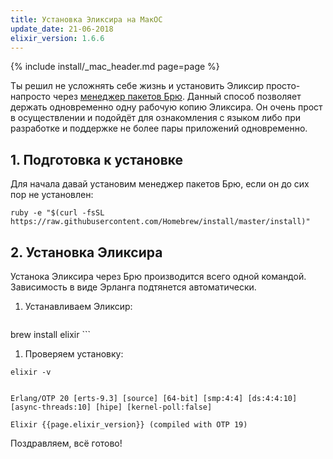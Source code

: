 ```yaml
---
title: Установка Эликсира на МакОC
update_date: 21-06-2018
elixir_version: 1.6.6
---
```


{% include install/_mac_header.md page=page %}

Ты решил не усложнять себе жизнь и установить Эликсир просто-напросто через [менеджер пакетов Брю](https://brew.sh/). Данный способ позволяет держать одновременно одну рабочую копию Эликсира. Он очень прост в осуществлении и подойдёт для ознакомления с языком либо при разработке и поддержке не более пары приложений одновременно.

## 1. Подготовка к установке 

Для начала давай установим менеджер пакетов Брю, если он до сих пор не установлен:

```
ruby -e "$(curl -fsSL https://raw.githubusercontent.com/Homebrew/install/master/install)"
```

## 2. Установка Эликсира

Устанока Эликсира через Брю производится всего одной командой. Зависимость в виде Эрланга подтянется автоматически.

1. Устанавливаем Эликсир:

    ```
brew install elixir
    ```

1. Проверяем установку:

```
elixir -v


Erlang/OTP 20 [erts-9.3] [source] [64-bit] [smp:4:4] [ds:4:4:10] [async-threads:10] [hipe] [kernel-poll:false]
    
Elixir {{page.elixir_version}} (compiled with OTP 19)
```

Поздравляем, всё готово!